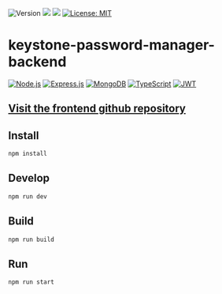 <p>
  <img alt="Version" src="https://img.shields.io/badge/version-1.0.0-0d96fd.svg?style=for-the-badge" />
  <img src="https://img.shields.io/badge/node-%3E%3D18.15.0-0d96fd.svg?style=for-the-badge" />
  <img src="https://img.shields.io/badge/npm-%3E%3D9.5.0-0d96fd.svg?style=for-the-badge" />
  <a href="#" target="_blank">
    <img alt="License: MIT" src="https://img.shields.io/badge/License-MIT-97ca00.svg?style=for-the-badge" />
  </a>
</p>

# keystone-password-manager-backend

<a href="https://nodejs.org/en"><img alt="Node.js" src="https://img.shields.io/badge/node.js-6DA55F?style=for-the-badge&logo=node.js&logoColor=white" /></a>
<a href="https://expressjs.com/"><img alt="Express.js" src="https://img.shields.io/badge/express.js-%23404d59.svg?style=for-the-badge&logo=express&logoColor=%2361DAFB" /></a>
<a href="https://www.mongodb.com/"><img alt="MongoDB" src="https://img.shields.io/badge/MongoDB-%234ea94b.svg?style=for-the-badge&logo=mongodb&logoColor=white" /></a>
<a href="https://www.typescriptlang.org/"><img alt="TypeScript" src="https://img.shields.io/badge/typescript-%23007ACC.svg?style=for-the-badge&logo=typescript&logoColor=white" /></a>
<a href="https://jwt.io/"><img alt="JWT" src="https://img.shields.io/badge/JWT-black?style=for-the-badge&logo=JSON%20web%20tokens" /></a>

## [Visit the frontend github repository](https://github.com/attila-tamas/password-manager-frontend)

## Install

```sh
npm install
```

## Develop

```sh
npm run dev
```

## Build

```sh
npm run build
```

## Run

```sh
npm run start
```
